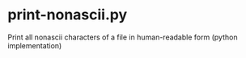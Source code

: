 # print-nonascii.py
Print all nonascii characters of a file in human-readable form (python implementation)
